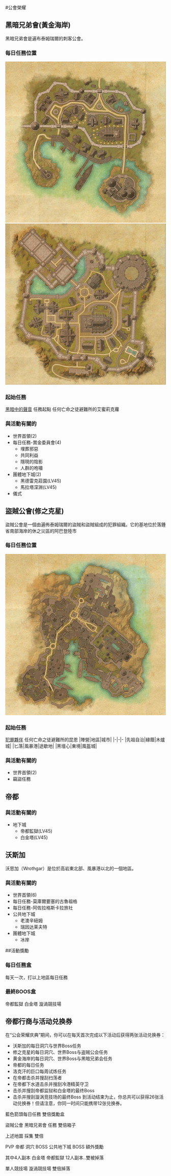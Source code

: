 #公會榮耀

## 黑暗兄弟會(黃金海岸)
黑暗兄弟會是遍布泰姆瑞爾的刺客公會。
### 每日任務位置
![image](images/Activities01.jpg)
![image](images/Activities02.jpg)
### 起始任務 
[黑暗中的聲音](https://en.uesp.net/wiki/Online:Voices_in_the_Dark)
任務起點 任何亡命之徒避難所的艾蜜莉克蘿
### 與活動有關的
- 世界首領(2)
- 每日任務-賞金委員會(4)
  - 埋葬邪惡
  - 共同利益 
  - 隱現的陰影 
  - 人群的咆嘯 
- 團體地下城(2)
  - 黑德雷克莊園(LV45)
  - 馬拉塔深淵(LV45)
- 儀式  

## 盜賊公會(修之克星)
盜賊公會是一個由遍佈泰姆瑞爾的盜賊和盜賊組成的犯罪組織。它的基地位於落錘省南部海岸的休之災區的阿巴登陸市
### 每日任務位置
![image](images/Activities03.jpg)
### 起始任務
[犯罪夥伴](https://en.uesp.net/wiki/Online:Partners_in_Crime)
任何亡命之徒避難所的昆恩
|陣營|地區|城市|
|-|-|-
|先祖自治|綠蔭|木爐城|
|匕落|風暴港|途歇地|
|黑壇心|東境|風盔城|

### 與活動有關的
- 世界首領(2)
- 竊盜任務

## 帝都 
### 與活動有關的
- 地下城
  - 帝都監獄(LV45)
  - 白金塔(LV45)

## 沃斯加
沃思加（Wrothgar）是位於高岩東北部、風暴港以北的一個地區。
### 與活動有關的
- 世界首領(6)
- 每日任務-莫庫爾要塞的古魯祖格
- 每日任務-阿佐拉格斯卡拉旅社
- 公共地下城
  - 老澳辛紐姆
  - 瑞因达莱夫特  
- 團體地下城
  - 冰岸


##活動獎勵
### 每日任務盒
每天一次，打以上地區每日任務
### 最終BOOS盒
帝都監獄 白金塔 漩渦競技場
## 帝都行商与活动兑换券
在“公会荣耀庆典”期间，你可以在每天首次完成以下活动后获得两张活动兑换券：
- 沃斯加的每日洞穴与世界Boss任务
- 修之克星的每日洞穴、世界Boss与盗贼公会任务
- 黄金海岸的每日洞穴、世界Boss与黑暗兄弟会任务
- 帝都的每日任务
- 洛克汗的巨口每周试炼任务
- 在帝都击杀并搜刮扫荡者
- 在帝都下水道击杀并搜刮冷港精英守卫
- 击杀并搜刮帝都监狱和白金塔的最终Boss
- 击杀并搜刮漩涡竞技场的最终Boss
到活动结束为止，你总共可以获得26张活动兑换券！但请注意，你同一时间只能携带12张兑换券。


藍色箭頭每日任務 雙倍獎勵盒

盜賊公會 黑暗兄弟會 任務 雙倍箱子

上述地圖 採集 雙倍

PVP 帝都 洞穴 BOSS 公共地下城 BOSS  額外獎勵

其中4人副本 白金塔 帝都監獄 12人副本..雙被掉落

單人競技場 漩渦競技場 雙倍掉落
